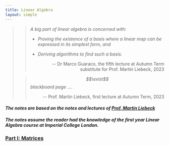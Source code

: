 ```yaml
---
title: Linear Algebra
layout: simple
---
```


>
>> *A big part of linear algebra is concerned with:*
>>
>> - *Proving the existence of a basis where a linear map can be expressed in its simplest form, and*
>>
>> - *Deriving algorithms to find such a basis.*
>><p align="right">-- Dr Marco Guaraco, the fifth lecture at Autumn Term substitute for Prof. Martin Liebeck, 2023</p>
>
>>*$$\exist$$ blackboard page* ....
>>
>><p align="right">-- Prof. Martin Liebeck, first lecture at Autumn Term, 2023</p>

#### *The notes are based on the notes and lectures of [Prof. Martin Liebeck](https://www.ma.ic.ac.uk/~mwl/)*

#### *The notes assume the reader had the knowledge of the first year Linear Algebra course at Imperial College London.*

### [Part I: Matrices](/study/Imperial_mathematics/year_2/Linear_Algebra_and_Numerical_Analysis/Part_I/main)

